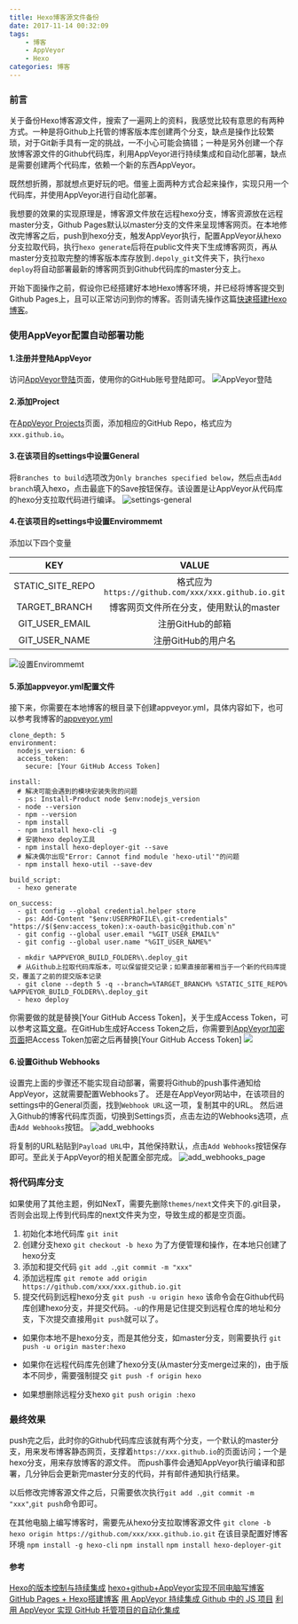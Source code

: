 ```yaml
---
title: Hexo博客源文件备份
date: 2017-11-14 00:32:09
tags:
    - 博客
    - AppVeyor
    - Hexo
categories: 博客
---
```


### 前言

关于备份Hexo博客源文件，搜索了一遍网上的资料，我感觉比较有意思的有两种方式。一种是将Github上托管的博客版本库创建两个分支，缺点是操作比较繁琐，对于Git新手具有一定的挑战，一不小心可能会搞错；一种是另外创建一个存放博客源文件的Github代码库，利用AppVeyor进行持续集成和自动化部署，缺点是需要创建两个代码库，依赖一个新的东西AppVeyor。

既然想折腾，那就想点更好玩的吧。借鉴上面两种方式合起来操作，实现只用一个代码库，并使用AppVeyor进行自动化部署。

<!-- more -->

我想要的效果的实现原理是，博客源文件放在远程hexo分支，博客资源放在远程master分支，Github Pages默认以master分支的文件来呈现博客网页。在本地修改完博客之后，push到hexo分支，触发AppVeyor执行，配置AppVeyor从hexo分支拉取代码，执行`hexo generate`后将在public文件夹下生成博客网页，再从master分支拉取完整的博客版本库存放到`.depoly_git`文件夹下，执行`hexo deploy`将自动部署最新的博客网页到Github代码库的master分支上。

开始下面操作之前，假设你已经搭建好本地Hexo博客环境，并已经将博客提交到Github Pages上，且可以正常访问到你的博客。否则请先操作这篇[快速搭建Hexo博客](https://hao0oah.github.io/2017/11/08/github-hexo/)。


### 使用AppVeyor配置自动部署功能

#### 1.注册并登陆AppVeyor
访问[AppVeyor登陆](https://ci.appveyor.com/login)页面，使用你的GitHub账号登陆即可。
![AppVeyor登陆](https://formulahendry.github.io/assets/img/hexo-ci/appveyor-login.png)

#### 2.添加Project
在[AppVeyor Projects](https://ci.appveyor.com/projects/new)页面，添加相应的GitHub Repo，格式应为`xxx.github.io`。

#### 3.在该项目的settings中设置General
将`Branches to build`选项改为`Only branches specified below`，然后点击`Add branch`填入hexo，点击最底下的Save按钮保存。该设置是让AppVeyor从代码库的hexo分支拉取代码进行编译。
![settings-general](http://oz572ikp2.bkt.clouddn.com/appveyor_setting_general.jpg)

#### 4.在该项目的settings中设置Envirommemt
添加以下四个变量

<style>
table th:first-of-type {
    width: 150px;
}
</style>

| KEY | VALUE |
|:---:|:-----:|
| STATIC_SITE_REPO | 格式应为`https://github.com/xxx/xxx.github.io.git`|
| TARGET_BRANCH | 博客网页文件所在分支，使用默认的master |
| GIT_USER_EMAIL | 注册GitHub的邮箱 |
| GIT_USER_NAME | 注册GitHub的用户名 |

![设置Envirommemt](http://oo0zdjapt.bkt.clouddn.com/Appveyor-e.png)

#### 5.添加appveyor.yml配置文件
接下来，你需要在本地博客的根目录下创建appveyor.yml，具体内容如下，也可以参考我博客的[appveyor.yml](https://github.com/hao0oah/hao0oah.github.io/blob/hexo/appveyor.yml)

```
clone_depth: 5
environment:
  nodejs_version: 6
  access_token:
    secure: [Your GitHub Access Token]

install:
  # 解决可能会遇到的模块安装失败的问题
  - ps: Install-Product node $env:nodejs_version
  - node --version
  - npm --version
  - npm install
  - npm install hexo-cli -g
  # 安装hexo deploy工具
  - npm install hexo-deployer-git --save
  # 解决偶尔出现"Error: Cannot find module 'hexo-util'"的问题
  - npm install hexo-util --save-dev 

build_script:
  - hexo generate

on_success:
  - git config --global credential.helper store
  - ps: Add-Content "$env:USERPROFILE\.git-credentials" "https://$($env:access_token):x-oauth-basic@github.com`n"
  - git config --global user.email "%GIT_USER_EMAIL%"
  - git config --global user.name "%GIT_USER_NAME%"

  - mkdir %APPVEYOR_BUILD_FOLDER%\.deploy_git
  # 从Github上拉取代码库版本，可以保留提交记录；如果直接部署相当于一个新的代码库提交，覆盖了之前的提交版本记录
  - git clone --depth 5 -q --branch=%TARGET_BRANCH% %STATIC_SITE_REPO% %APPVEYOR_BUILD_FOLDER%\.deploy_git
  - hexo deploy
```

你需要做的就是替换[Your GitHub Access Token]，关于生成Access Token，可以参考这篇[文章](https://help.github.com/articles/creating-an-access-token-for-command-line-use/)。在GitHub生成好Access Token之后，你需要到[AppVeyor加密页面](https://ci.appveyor.com/tools/encrypt)把Access Token加密之后再替换[Your GitHub Access Token]
![](https://formulahendry.github.io/assets/img/hexo-ci/appveyor-encrypt.png)

#### 6.设置Github Webhooks
设置完上面的步骤还不能实现自动部署，需要将Github的push事件通知给AppVeyor，这就需要配置Webhooks了。
还是在AppVeyor网站中，在该项目的settings中的General页面，找到`Webhook URL`这一项，复制其中的URL。
然后进入Github的博客代码库页面，切换到Settings页，点击左边的Webhooks选项，点击`Add Webhooks`按钮。
![add_webhooks](http://oz572ikp2.bkt.clouddn.com/add_webhooks.jpg)

将复制的URL粘贴到`Payload URL`中，其他保持默认，点击`Add Webhooks`按钮保存即可。至此关于AppVeyor的相关配置全部完成。
![add_webhooks_page](http://oz572ikp2.bkt.clouddn.com/add_webhooks_page.jpg)


### 将代码库分支

如果使用了其他主题，例如NexT，需要先删除`themes/next`文件夹下的.git目录，否则会出现上传到代码库的next文件夹为空，导致生成的都是空页面。

1. 初始化本地代码库
`git init`
2. 创建分支hexo
`git checkout -b hexo`
为了方便管理和操作，在本地只创建了hexo分支
3. 添加和提交代码
`git add .`,`git commit -m "xxx"`
4. 添加远程库
`git remote add origin https://github.com/xxx/xxx.github.io.git`
5. 提交代码到远程hexo分支
`git push -u origin hexo`
该命令会在Github代码库创建hexo分支，并提交代码。`-u`的作用是记住提交到远程仓库的地址和分支，下次提交直接用`git push`就可以了。

- 如果你本地不是hexo分支，而是其他分支，如master分支，则需要执行
`git push -u origin master:hexo`

- 如果你在远程代码库先创建了hexo分支(从master分支merge过来的)，由于版本不同步，需要强制提交
`git push -f origin hexo`

- 如果想删除远程分支hexo
`git push origin :hexo`

### 最终效果

push完之后，此时你的Github代码库应该就有两个分支，一个默认的master分支，用来发布博客静态网页，支撑着`https://xxx.github.io`的页面访问；一个是hexo分支，用来存放博客的源文件。
而push事件会通知AppVeyor执行编译和部署，几分钟后会更新完master分支的代码，并有邮件通知执行结果。

以后修改完博客源文件之后，只需要依次执行`git add .`,`git commit -m "xxx"`,`git push`命令即可。

在其他电脑上编写博客时，需要先从hexo分支拉取博客源文件
`git clone -b hexo origin https://github.com/xxx/xxx.github.io.git`
在该目录配置好博客环境
`npm install -g hexo-cli`
`npm install`
`npm install hexo-deployer-git`


#### 参考
[Hexo的版本控制与持续集成](https://formulahendry.github.io/2016/12/04/hexo-ci/)
[hexo+github+AppVeyor实现不同电脑写博客](https://killerlei.github.io/2017/04/06/hexo-github-AppVeyor%E5%AE%9E%E7%8E%B0%E4%B8%8D%E5%90%8C%E7%94%B5%E8%84%91%E5%86%99%E5%8D%9A%E5%AE%A2/)
[GitHub Pages + Hexo搭建博客](http://crazymilk.github.io/2015/12/28/GitHub-Pages-Hexo%E6%90%AD%E5%BB%BA%E5%8D%9A%E5%AE%A2/#more)
[用 AppVeyor 持续集成 Github 中的 JS 项目](https://sebastianblade.com/using-appveyor-continuous-integration-in-javascript-project/)
[利用 AppVeyor 实现 GitHub 托管项目的自动化集成](http://www.gulu-dev.com/post/2015-05-01-appveyor-ci)

